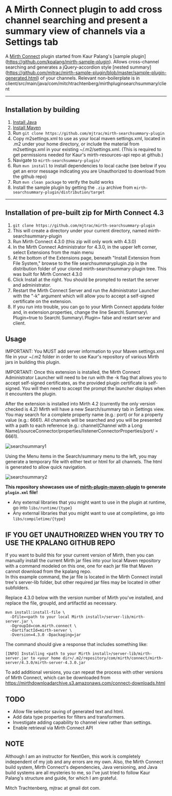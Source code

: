 # A Mirth Connect plugin to add cross channel searching and present a summary view of channels via a Settings tab

A [Mirth Connect](https://github.com/nextgenhealthcare/connect) plugin started from Kaur Palang's [sample plugin] (https://github.com/kpalang/mirth-sample-plugin).  Allows cross-channel searching and generates a jQuery-accordion style [nested summary] (https://github.com/mjtrac/mirth-sample-plugin/blob/master/sample-plugin-generated.html) of your channels.  Relevant non-boilerplate is in client/src/main/java/com/mitchtrachtenberg/mirthpluginsearchsummary/client

---

## Installation by building
1. [Install Java](https://www.javatpoint.com/javafx-how-to-install-java)
1. [Install Maven](https://www.javatpoint.com/how-to-install-maven)
1. Run `git clone https://github.com/mjtrac/mirth-searchsummary-plugin`
1. Copy  m2settings.xml to use as your local maven settings.xml, located in .m2 under your home directory, or include the <servers> material from m2settings.xml in your existing ~/.m2/settings.xml. (This is required to get permissions needed for Kaur's mirth-resources-api repo at github.)
1. Navigate to `mirth-searchsummary-plugin/`
1. Run `mvn install` to install dependencies to local cache (see below if you get an error message indicating you are Unauthorized to download from the github repo)
1. Run `mvn clean package` to verify the build works
1. Install the sample plugin by getting the `.zip` archive from `mirth-searchsummary-plugin/distribution/target`
---

## Installation of pre-built zip for Mirth Connect 4.3
1. `git clone https://github.com/mjtrac/mirth-searchsummary-plugin`
1. This will create a directory under your current directory, named mirth-searchsummary-plugin
1. Run Mirth Connect 4.3.0 (this zip will only work with 4.3.0)
1. In the Mirth Connect Administrator for 4.3.0, in the upper left corner, select Extensions from the main menu
1. At the bottom of the Extensions page, beneath "Install Extension from File System," browse to the file searchsummaryplugin.zip in the distribution folder of your cloned mirth-searchsummary-plugin tree. This was built for Mirth Connect 4.3.0
1. Click Install at the right.  You should be prompted to restart the server and administrator.
1. Restart the Mirth Connect Server and run the Administrator Launcher with the "-k" argument which will allow you to accept a self-signed certificate on the extension.
1. If you run into trouble, you can go to your Mirth Connect appdata folder and, in extension.properties, change the line Search\ Summary\ Plugin=true to Search\ Summary\ Plugin= false and restart server and client.
## Usage
IMPORTANT: You MUST add server information to your Maven settings.xml file in your ~/.m2 folder in order to use Kaur's repository of various Mirth jars in building this plugin.

IMPORTANT: Once this extension is installed, the Mirth Connect Administrator Launcher will need to be run with the -k flag that allows you to accept self-signed certificates, as the provided plugin certificate is self-signed.  You will then need to accept the prompt the launcher displays when it encounters the plugin.

After the extension is installed into Mirth 4.2 (currently the only version checked is 4.2) 
Mirth will have a new Search/summary tab in Settings view.  
You may search for a complete property name (e.g.: port) or for a property value (e.g.: 6661).  All channels will be searched and you will be presented with a path to each reference (e.g.: channel(Channel with a Long Name)/sourceConnector/properties/listenerConnectorProperties/port/ = 6661).

![searchsummary1](https://user-images.githubusercontent.com/2815700/231273566-91373440-e178-4050-98db-a27e62b35013.png)

Using the Menu items in the Search/summary menu to the left, you may generate a temporary file with either text or html for all channels.
The html is generated to allow quick navigation.

![searchsummary2](https://user-images.githubusercontent.com/2815700/231273674-6d0454fb-b7df-4e0d-8959-5cd722cd9666.png)


**This repository showcases use of [mirth-plugin-maven-plugin](https://github.com/kpalang/mirth-plugin-maven-plugin) to generate `plugin.xml` file!**

- Any external libraries that you might want to use in the plugin at runtime, go into `libs/runtime/{type}`
- Any external libraries that you might want to use at compiletime, go into `libs/compiletime/{type}`


## IF YOU GET UNAUTHORIZED WHEN YOU TRY TO USE THE KPALANG GITHUB REPO
If you want to build this for your current version of Mirth, then you can manually install the current Mirth jar files into your local Maven 
repository with a command modeled on this one, one for each jar file that Maven cannot download from the kpalang repo.  
In this example command, the jar file is located in the Mirth Connect install tree's server-lib folder, but other required jar files may be located in other subfolders.  

Replace 4.3.0 below with the version number of Mirth you've installed, and replace the file, groupId, and artifactId as necessary. 

```
mvn install:install-file \
  -Dfile=<path to your local Mirth install>/server-lib/mirth-server.jar \
  -DgroupId=com.mirth.connect \
  -DartifactId=mirth-server \
  -Dversion=4.3.0 -Dpackaging=jar
```

The command should give a response that includes something like:
```
[INFO] Installing <path to your Mirth install>/server-lib/mirth-server.jar to <your home dir>/.m2/repository/com/mirth/connect/mirth-server/4.3.0/mirth-server-4.3.0.jar
```
To add additional versions, you can repeat the process with other versions of Mirth Connect, which can be downloaded from https://mirthdownloadarchive.s3.amazonaws.com/connect-downloads.html

## TODO
* Allow file selector saving of generated text and html.
* Add data type properties for filters and transformers.
* Investigate adding capability to channel view rather than settings.
* Enable retrieval via Mirth Connect API


## NOTE 
Although I am an instructor for NextGen, this work is completely independent of my job and any errors are my own.  Also, the Mirth Connect build system, Mirth Connect's dependencies, Java versioning, and Java build systems are all mysteries to me, so I've just tried to follow Kaur Palang's structure and guide, for which I am grateful.  

Mitch Trachtenberg, mjtrac at gmail dot com.
